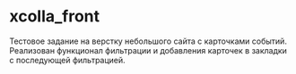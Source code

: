 # xcolla_front

Тестовое задание на верстку небольшого сайта с карточками событий. Реализован функционал фильтрации и добавления карточек в закладки с последующей фильтрацией.